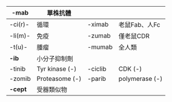 | **-mab**   | 單株抗體       |        |                |
|-------|----------------|--------|----------------|
| -ci(r)- | 循環           | -ximab  | 老鼠Fab、人Fc  |
| -li(m)- | 免疫           | -zumab  | 僅老鼠CDR      |
| -t(u)-  | 腫瘤           | -mumab  | 全人類         |
| **-ib**    | 小分子抑制劑   |        |                |
| -tinib | Tyr kinase (-) | -ciclib | CDK (-)        |
| -zomib | Proteasome (-) | -parib  | polymerase (-) |
| **-cept**  | 受器類似物     |        |                |